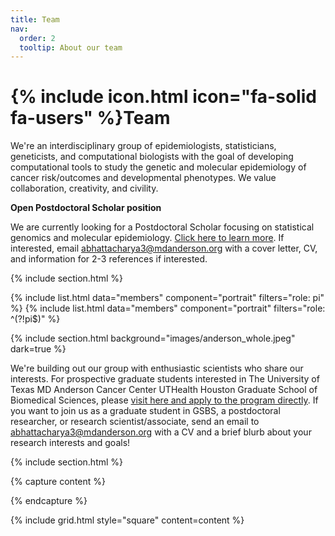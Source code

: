 ```yaml
---
title: Team
nav:
  order: 2
  tooltip: About our team
---
```


# {% include icon.html icon="fa-solid fa-users" %}Team

We're an interdisciplinary group of epidemiologists, statisticians, geneticists, and computational biologists with the goal of 
developing computational tools to study the
genetic and molecular epidemiology of cancer risk/outcomes and developmental phenotypes. We value
collaboration, creativity, and civility.

**Open Postdoctoral Scholar position**

We are currently looking for a Postdoctoral Scholar focusing on statistical genomics and molecular epidemiology. [Click here to learn more](https://bhattacharya-lab.com/images/Postdoc_MDAndersonEpi_BhattacharyaLab_Fall2023.pdf). If interested, email [abhattacharya3@mdanderson.org](mailto:abhattacharya3@mdanderson.org) with a cover letter,
CV, and information for 2-3 references if interested.

{% include section.html %}

{% include list.html data="members" component="portrait" filters="role: pi" %}
{% include list.html data="members" component="portrait" filters="role: ^(?!pi$)" %}

{% include section.html background="images/anderson_whole.jpeg" dark=true %}

We're building out our group with enthusiastic scientists who share our interests.
For prospective graduate students interested in The University of Texas MD Anderson Cancer Center UTHealth Houston Graduate School of Biomedical Sciences, please [visit here and apply to the program directly](https://gsbs.uth.edu/about/index.htm).
If you want to join us
as a graduate student in GSBS, a postdoctoral researcher, or research scientist/associate, send an email to
[abhattacharya3@mdanderson.org](mailto:abhattacharya3@mdanderson.org) with a CV and a brief blurb about your research interests and goals!

{% include section.html %}

{% capture content %}

{% endcapture %}

{% include grid.html style="square" content=content %}
